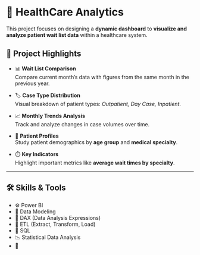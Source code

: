 # 🏥 HealthCare Analytics

This project focuses on designing a **dynamic dashboard** to **visualize and analyze patient wait list data** within a healthcare system.

## 📌 Project Highlights

- 📊 **Wait List Comparison**  
  Compare current month’s data with figures from the same month in the previous year.

- 🏷️ **Case Type Distribution**  
  Visual breakdown of patient types: *Outpatient, Day Case, Inpatient*.

- 📈 **Monthly Trends Analysis**  
  Track and analyze changes in case volumes over time.

- 👥 **Patient Profiles**  
  Study patient demographics by **age group** and **medical specialty**.

- ⏱️ **Key Indicators**  
  Highlight important metrics like **average wait times by specialty**.

---

## 🛠️ Skills & Tools

- ⚙️ Power BI  
- 📐 Data Modeling  
- 🧮 DAX (Data Analysis Expressions)  
- 🔁 ETL (Extract, Transform, Load)  
- 🧾 SQL  
- 📉 Statistical Data Analysis  
- 🧠
